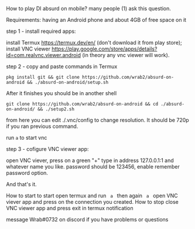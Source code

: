 How to play DI absurd on mobile?
many people (1) ask this question. 

Requirements: 
having an Android phone and about 4GB of free space on it

  step 1 - install required apps:

install Termux https://termux.dev/en/ (don't download it from play store);
install VNC viewer https://play.google.com/store/apps/details?id=com.realvnc.viewer.android (in theory any vnc viewer will work).

  step 2 - copy and paste commands in Termux
  
```
pkg install git && git clone https://github.com/wrab2/absurd-on-android && ./absurd-on-android/setup.sh
```

After it finishes you should be in another shell

```
git clone https://github.com/wrab2/absurd-on-android && cd ./absurd-on-android/ && ./setup2.sh
```

from here you can edit ./.vnc/config to change resolution. It should be 720p if you ran previous command.

run
``` a ```
to start vnc

step 3 - cofigure VNC viewer app:

open VNC viever, press on a green "+"
type in address 127.0.0.1:1 and whatever name you like.
password should be 123456, enable remember password option.

And that's it.

How to start
 to start open termux and run
  ```  a  ```
  then again
  ```  a  ``` 
  open VNC viever app and press on the connection you created.
How to stop 
  close VNC viewer app and press exit in termux notification  

message Wrab#0732 on discord if you have problems or questions
